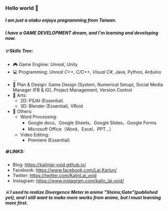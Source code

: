 ### Hello world 👋

##### I am just a otaku enjoys programming from Taiwan.
##### I have a GAME DEVELOPMENT dream, and I'm learning and developing now.

##### 💡 Skills Tree: 
- 🎮 Game Engiine: *Unreal*, Unity
- 💻 Programming: *Unreal C++*, *C/C++*, *Visual C#*, Java, Python, Arduino ...
- 📝 Plan & Design: Game Design (System, Numerical Setup), Social Media Manager (FB & IG), Project Management, Version Control
- 🎨 Arts:
  - 2D: PS/AI (Essential)
  - 3D: Blender (Essential), VRoid
- 📌 Others:
  - Word Processing:
    - Google docs、Google Sheets、Google Slides、Google Forms
    - Microsoft Office（Word、Excel、PPT...）
  - Video Editing:
    - Premiere (Essential)

##### 🌐 LINKS:
- Blog: https://kalinlai-void.github.io/
- Facebook: https://www.facebook.com/Lai.Karlun/
- Twitter: https://twitter.com/KalinLai_void
- Instagram: https://www.instagram.com/kalin_lai.void/

##### ⚔ I used to realize Divergence Meter in anime "Steins;Gate"(published yet), and I still want to make more works from anime, but I must learning more first.
